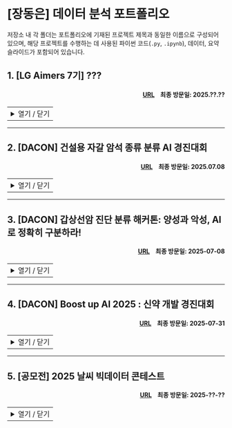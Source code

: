 # [장동은] 데이터 분석 포트폴리오
저장소 내 각 폴더는 포트폴리오에 기재된 프로젝트 제목과 동일한 이름으로 구성되어 있으며, 해당 프로젝트를 수행하는 데 사용된 파이썬 코드(`.py`, `.ipynb`), 데이터, 요약 슬라이드가 포함되어 있습니다.

## 1. [LG Aimers 7기] ???
#### <div align='right'>[URL](https://lgaimers.ai/)&nbsp;&nbsp;&nbsp;&nbsp;최종 방문일: 2025.??.??</div>

<table>
<tr>
<td>
<details>
<summary>열기 / 닫기</summary>

<br>2025.??.?? - 2025.??.??</div>
  
### 분석 개요

### 분석 대상

### 분석 방안

### 분석 결과

### 개선점

</details>
</td>
</tr>
</table>

---

## 2. [DACON] 건설용 자갈 암석 종류 분류 AI 경진대회
#### <div align='right'>[URL](https://dacon.io/competitions/official/236471/overview/description)&nbsp;&nbsp;&nbsp;&nbsp;최종 방문일: 2025.07.08</div>

<table>
<tr>
<td>
<details>
<summary>열기 / 닫기</summary>

<br>2025.04.26 - 2025.05.28

### 분석 개요
* 자갈의 암석 종류는 콘크리트와 아스팔트의 품질에 직접적인 영향을 미치므로, 정확한 분류가 요구된다.
* 기존 수작업 방식은 많은 시간과 비용이 소요될 뿐 아니라, 검사자의 숙련도에 따라 정확도에 편차가 발생하는 한계가 있다.
* 건설용 자갈 이미지를 활용해 암석 종류를 분류하는 AI 알고리즘 개발을 목표로 한다.

### 분석 대상
* 학습 데이터:
  총 380,020장의 자갈 이미지가 7개 클래스로 분류되어 제공되었으며, 클래스 간 빈도 차가 크다. 가장 많은 클래스는 가장 적은 클래스보다 약 6배 더 많이 관측되었다.
  
  |클래스명 |암석 종류 |이미지 수 |비율 (%) |
  |:------|:------|------:|------:|
  |`Andesite` |안산암 |43,802 |11.53 |
  |`Basalt` |현무암 |26,810 |7.05 |
  |`Gneiss` |편마암 |73,914 |19.45 |
  |`Granaite` |화강암 |92,923 |24.45 |
  |`Mud_Sandstone` |이암/사암 |89,467 |23.54 |
  |`Weathered_Rock` |풍화암 |37,169 |9.78 |
  |`Etc` |기타 |15,935 |4.19 |
  |- |- |380,020 |100 |

* 평가 데이터: 클래스 정보가 주어지지 않은 95,006장의 자갈 이미지가 제공되었다.
* 평가 기준: Macro F1 Score

### 분석 방안
* 제한된 연산 자원을 고려해, [ImageNet](https://www.image-net.org/)에서 검증된 ConvNeXt Base, Swin V2 Small, EfficientNet V2 Medium을 기반 모형으로 활용하였다. 세 모형 모두 사전학습된 가중치를 초기값으로 사용해 학습을 진행하였다.
* 더 많은 파라미터를 가진 모형이 성능 면에서 유리할 것으로 보였으나, 제한된 연산 자원으로 인해 경량 모형들을 다수 활용한 앙상블 전략을 선택하였다.
* 단순 평균과 같은 관습적인 앙상블 방식 대신, 각 모형의 OOF(Out-of-Fold) 예측 결과를 활용하여 교차 검증 손실 함수를 최소화하는 가중치를 도출하였다.
* 자원 효율 향상을 위해 자동 혼합 정밀도(Automatic Mixed Precision, AMP) 기법을 도입하여 `torch.float32` 대신 `torch.float16`을 적극적으로 활용하였다.
* 클래스 불균형을 고려해, 학습 및 검증 데이터가 동일한 클래스 비율을 갖도록 분할한 후, 손실 함수로 Focal Loss를 사용하였다. Focal Loss와 오버샘플링을 함께 적용한 실험에서 성능 저하가 발생하여, 모형 개발 과정에서 해당 전략은 제외하였다.
* 다양한 환경에서 촬영된 자갈의 색상, 질감, 위치 등의 변화를 모형이 인식할 수 있도록, 회전, 노이즈 추가 등 다양한 데이터 증강(Data Augmentation) 기법을 적용하였다.


### 분석 결과
* 최종 제출 결과: 총 342명의 참가자들 중 58등을 기록하였다.

  |구분 |순위 |Macro F1 |
  |:------|------:|------:|
  |**최종 제출** |**58** |**0.78396** |
  |- |1 |0.93563 |
  |- |2 |0.93306 |
  |- |3 |0.92610 |
  |상위 10% |34 |0.82944|
  
### 개선점
* 상위권 경쟁자들과 동일한 기반 모형, 학습률(Learning Rate), 스케줄러(Scheduler)를 적용하였으나, 메모리 제약으로 인해 데이터 증강이 제한적이었다. 또한, 학습 속도가 느려 충분한 Epoch을 확보하지 못해, 수렴이 완료되지 않은 모형을 제출하게 되었다.
* 많은 경쟁자들이 Focal Loss와 오버샘플링을 병행하여 높은 성능을 달성한 반면, 해당 프로젝트에서는 두 기법을 함께 사용할 경우 성능 저하가 발생하였다. 이러한 차이는 제한적인 데이터 증강과 짧은 학습 기간에 기인한 것으로 해석된다.
* 상위권 경쟁자들의 실험에 따르면, Focal Loss보다 Weighted Cross-Entropy Loss(WCE Loss)가 소폭 더 안정적인 성능을 보였으며, 해당 문제에서는 WCE Loss가 더 적합한 손실 함수로 판단된다.

</details>
</td>
</tr>
</table>
  
---

## 3. [DACON] 갑상선암 진단 분류 해커톤: 양성과 악성, AI로 정확히 구분하라!
#### <div align='right'>[URL](https://dacon.io/competitions/official/236488/overview/description)&nbsp;&nbsp;&nbsp;&nbsp;최종 방문일: 2025-07-08</div>

<table>
<tr>
<td>
<details>
<summary>열기 / 닫기</summary>

<br>2025.06.29 - 2025.06.30</div>

### 분석 개요
* 정형 데이터를 기반으로 한 예측 알고리즘은 의료 리스크 분석, 조기 진단, 스마트 헬스케어 등 다양한 분야에 활용되며, 진단 정확도를 높이고 치료 결정 속도를 개선한다.
* 갑상선 관련 건강 데이터를 기반으로, 갑상선 결절의 악성 여부를 예측하는 AI 모형 개발을 목표로 한다.

### 분석 대상
* 데이터 명세:

  |변수명 |변수 상세 |
  |:------|:------|
  |`ID` |샘플별 고유 ID |
  |`Age` |환자의 나이 |
  |`Gender` |성별 |
  |`Country` |국적 |
  |`Race` |인종 |
  |`Family_Background` |가족력 여부 |
  |`Radiation_History` |방사선 노출 이력 |
  |`Iodine_Deficiency` |아이오딘 결핍 여부 |
  |`Smoke` |흡연 여부 |
  |`Weight_Risk` |체중 관련 위험도 |
  |`Diabetes` |당뇨병 여부 |
  |`Nodule_Size` |갑상선 결절 크기 |
  |`TSH_Result` |TSH 호르몬 검사 결과 |
  |`T4_Result` |T4 호르몬 검사 결과 |
  |`T3_Result` |T3 호르몬 검사 결과 |
  |`Cancer` |갑상선암 여부|
  
* 학습 데이터: 총 87,159명의 환자로부터 수집된 건강 데이터가 제공되었으며, 낮은 질병 발생률로 인해 심각한 클래스 불균형이 나타났다.
  
  |클래스명 |클래스 상세 |관측 수 |비율 (%) |
  |:------|:------|------:|------:|
  |`0` |양성 |76,700 |88.00 |
  |`1` |악성 |10,459 |12.00 |
  
* 평가 데이터: 46,204명의 환자로부터 수집된 건강 데이터가 클래스 정보 없이 제공되었다.
  
* 평가 기준: Binary F1 Score

### 분석 방안
* 클래스 불균형을 고려하여 `StratifiedKFold`와 `optuna`를 통해 `LGBMClassifier`, `XGBClassifier`, `BalancedRandomForestClassifier`의 최적 하이퍼파라미터를 탐색하였다.
* 각 모형의 Softmax 출력값을 단순 평균하여 앙상블을 구성하였으며, `optuna`를 통해 교차 검증 F1 Score를 최대화하는 악성 클래스 판별 임계값을 추가적으로 도출하였다.
* 목표 기반 통계량(Target-Based Statistic)이 의료 데이터에서 효과적이라는 점에 착안하여, 범주형 변수는 악성 오즈비(Odds Ratio)를 반영한 WOE(Weight of Evidence)로 인코딩하였다. 단, 교차 검증 중 데이터 유출을 막기 위해 각 학습 폴드 기준으로 WOE를 계산하였다.
* 연속형 변수를 `KMeans`로 군집화해 새로운 범주형 변수로 추가하였다. 해당 변수의 유의성이 낮더라도, 의사결정나무 기반 모형에서는 성능에 큰 영향을 주지 않음을 고려하였다.

### 분석 결과
* 최종 제출 결과: 총 661명의 참가자들 중 153등을 기록하였으나, 상위 300등까지의 점수 차이가 매우 근소하였다.
  
  |구분 |순위 |Binary F1 |
  |:------|------:|------:|
  |**최종 제출** |**153** |**0.50946** |
  |- |1 |0.50985 |
  |- |2 |0.50984 |
  |- |3 |0.50984 |
  |상위 10% |66 |0.50974|

### 개선점
* 상위권 참가자 간 점수 차이가 미미해, 데이터셋의 분별력에 대한 의문과 함께 입상자의 성과가 알고리즘 우수성에 기인한 것인지에 대한 논란이 있었다.
* 의사결정나무 기반이 아닌 서포트 벡터 머신이나 딥러닝 계열 모형을 앙상블에 포함했을 경우, 데이터의 다양한 구조를 포착하여 성능 향상으로 이어졌을 가능성이 있다.
* 앙상블 모형의 악성 클래스 판별 임계값 산출 시, 각 모형의 Softmax 출력값을 메타 특성(Meta Feature)으로 활용하여 교차 검증을 수행하였다. 검증 폴드를 포함한 전체 예측값을 입력으로 사용하는 방식은 관행적으로 널리 사용되지만, 데이터 유출에 해당하며 교차 검증 F1 Score가 과대평가될 수 있다는 한계가 있다.

</details>
</td>
</tr>
</table>

---

## 4. [DACON] Boost up AI 2025 : 신약 개발 경진대회
#### <div align='right'>[URL](https://dacon.io/competitions/official/236518/overview/description)&nbsp;&nbsp;&nbsp;&nbsp;최종 방문일: 2025-07-31</div>

<table>
<tr>
<td>
<details>
<summary>열기 / 닫기</summary>

<br>2025.06.30 - 2025.07.31</div>

### 주요 역할
* 실전 데이터 분석 경험이 부족한 대학원 동료들이 참여할 수 있도록 팀을 조직하여 프로젝트를 수행하였다.
* 도메인 지식에 대한 사전 조사를 수행한 후, 분석에 필요한 데이터를 확보하였다.
* 각 팀원이 담당한 모형의 하이퍼파라미터 설정을 지원하고, 전체 모형을 통합하는 앙상블 전략을 설계하였다.

### 분석 개요
* CYP3A4는 약물 대사의 주요 효소로, 전체 P450 효소 대사량의 50% 이상을 담당하며, 대부분의 약물 대사에 관여한다.
* CYP3A4 억제제와 유도제를 병용할 경우, 약물 혈중 농도의 급격한 변동으로 인해 치료 효과가 저하되거나 부작용 위험이 증가할 수 있다.
* 약물의 분자 구조 정보를 기반으로 CYP3A4 저해율을 예측하는 AI 모형 개발을 목표로 한다.

### 분석 대상
* 데이터 명세:

  |변수명 |변수 상세 |
  |:------|:------|
  |`ID` |샘플별 고유 ID |
  |`Canonical_Smiles` |분자 구조 데이터 |
  |`Inhibition` |CYP3A4 저해율 (%) |
  
* 학습 데이터: 총 1,681개의 분자에 대한 고유 구조 문자열(Canonical SMILES)가 제공되었다. 아래는 데이터의 예시이다.
  
  |`ID` |`Canonical_Smiles` |`Inhibition`|
  |:------|:------|------:|
  |TRAIN_0000	|Cl.OC1(Cc2cccc(Br)c2)CCNCC1 |12.50 |
  |TRAIN_0001	|Brc1ccc2OCCc3ccnc1c23 |4.45 |
  |TRAIN_0002	|CC1(CO)CC(=NO1)c2cc(c(F)cc2Cl)&#91;N+&#93;(=O)[O-] |4.92 |
  |... |... |... |
  
* 평가 데이터: 총 100개의 분자에 대한 Canonical SMILES가 제공되었다.
* 평가 기준: NRMSE와 Pearson 상관 계수를 결합한 지표를 평가 기준으로 사용하였다.

  $$
  \text{Score} = 0.5 * \left[ \left\\{ 1 - \min(\text{NRMSE}, 1) \right\\} + \text{Pearson Correlation Coefficient} \right]
  $$

### 분석 방안

### 분석 결과

### 개선점

</details>
</td>
</tr>
</table>

---

## 5. [공모전] 2025 날씨 빅데이터 콘테스트
#### <div align='right'>[URL](https://bd.kma.go.kr/contest/main.do)&nbsp;&nbsp;&nbsp;&nbsp;최종 방문일: 2025-??-??</div>

<table>
<tr>
<td>
<details>
<summary>열기 / 닫기</summary>

<br>2025.??.?? - 2025.??.??</div>

### 분석 개요

### 분석 대상

### 분석 방안

### 분석 결과

### 개선점

</details>
</td>
</tr>
</table>

